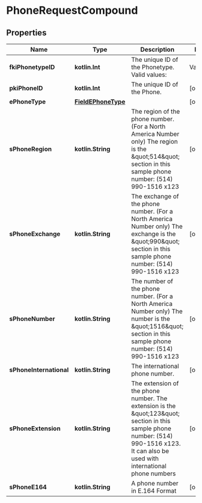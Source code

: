 
# PhoneRequestCompound

## Properties
Name | Type | Description | Notes
------------ | ------------- | ------------- | -------------
**fkiPhonetypeID** | **kotlin.Int** | The unique ID of the Phonetype.  Valid values:  |Value|Description| |-|-| |1|Office| |2|Home| |3|Mobile| |4|Fax| |5|Pager| |6|Toll Free| | 
**pkiPhoneID** | **kotlin.Int** | The unique ID of the Phone. |  [optional]
**ePhoneType** | [**FieldEPhoneType**](FieldEPhoneType.md) |  |  [optional]
**sPhoneRegion** | **kotlin.String** | The region of the phone number. (For a North America Number only)  The region is the \&quot;514\&quot; section in this sample phone number: (514) 990-1516 x123 |  [optional]
**sPhoneExchange** | **kotlin.String** | The exchange of the phone number. (For a North America Number only)  The exchange is the \&quot;990\&quot; section in this sample phone number: (514) 990-1516 x123 |  [optional]
**sPhoneNumber** | **kotlin.String** | The number of the phone number. (For a North America Number only)  The number is the \&quot;1516\&quot; section in this sample phone number: (514) 990-1516 x123 |  [optional]
**sPhoneInternational** | **kotlin.String** | The international phone number. |  [optional]
**sPhoneExtension** | **kotlin.String** | The extension of the phone number.  The extension is the \&quot;123\&quot; section in this sample phone number: (514) 990-1516 x123.  It can also be used with international phone numbers |  [optional]
**sPhoneE164** | **kotlin.String** | A phone number in E.164 Format |  [optional]



